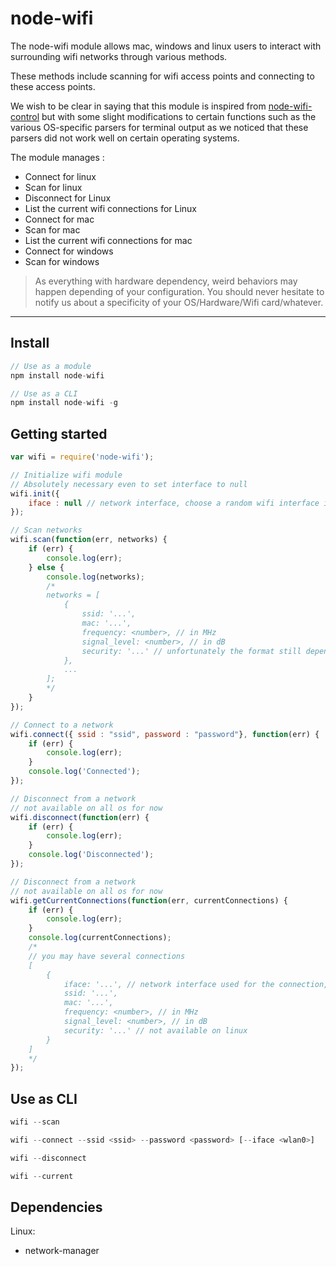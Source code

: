 
node-wifi
===================


The node-wifi module allows mac, windows and linux users to interact with surrounding wifi networks through various methods.

These methods include scanning for wifi access points and connecting to these access points.

We wish to be clear in saying that this module is inspired from [node-wifi-control](https://github.com/msolters/wifi-control-node) but with some slight modifications to certain functions such as the various OS-specific parsers for terminal output as we noticed that these parsers did not work well on certain operating systems.

The module manages :

* Connect for linux
* Scan for linux
* Disconnect for Linux
* List the current wifi connections for Linux
* Connect for mac
* Scan for mac
* List the current wifi connections for mac
* Connect for windows
* Scan for windows

> As everything with hardware dependency, weird behaviors may happen depending of your configuration. You should never hesitate to notify us about a specificity of your OS/Hardware/Wifi card/whatever.

----------

Install
-------------

```javascript
// Use as a module
npm install node-wifi

// Use as a CLI
npm install node-wifi -g
```

Getting started
-------------

```javascript
var wifi = require('node-wifi');

// Initialize wifi module
// Absolutely necessary even to set interface to null
wifi.init({
    iface : null // network interface, choose a random wifi interface if set to null
});

// Scan networks
wifi.scan(function(err, networks) {
    if (err) {
        console.log(err);
    } else {
        console.log(networks);
        /*
        networks = [
            {
                ssid: '...',
                mac: '...',
                frequency: <number>, // in MHz
                signal_level: <number>, // in dB
                security: '...' // unfortunately the format still depends of the OS
            },
            ...
        ];
        */
    }
});

// Connect to a network
wifi.connect({ ssid : "ssid", password : "password"}, function(err) {
    if (err) {
        console.log(err);
    }
    console.log('Connected');
});

// Disconnect from a network
// not available on all os for now
wifi.disconnect(function(err) {
    if (err) {
        console.log(err);
    }
    console.log('Disconnected');
});

// Disconnect from a network
// not available on all os for now
wifi.getCurrentConnections(function(err, currentConnections) {
    if (err) {
        console.log(err);
    }
    console.log(currentConnections);
    /*
    // you may have several connections
    [
        {
            iface: '...', // network interface used for the connection, not available on macOS
            ssid: '...',
            mac: '...',
            frequency: <number>, // in MHz
            signal_level: <number>, // in dB
            security: '...' // not available on linux
        }
    ]
    */
});

```

Use as CLI
-------------

```javascript
wifi --scan

wifi --connect --ssid <ssid> --password <password> [--iface <wlan0>]

wifi --disconnect

wifi --current
```

Dependencies
-------------

Linux:
* network-manager
